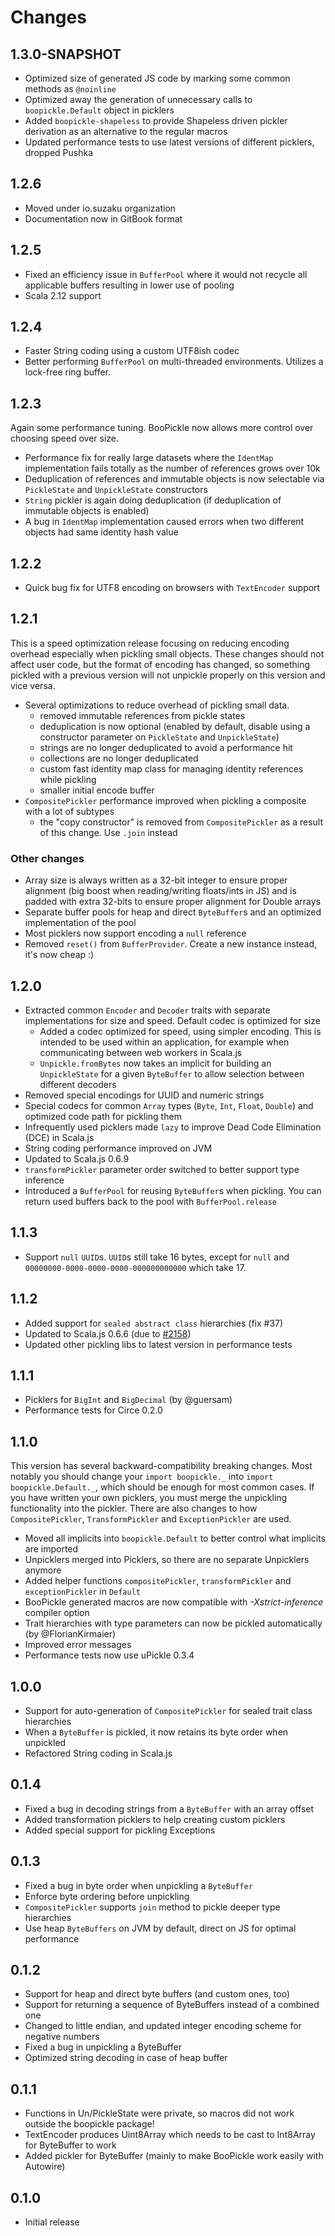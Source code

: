 # Changes

## 1.3.0-SNAPSHOT

- Optimized size of generated JS code by marking some common methods as `@noinline`
- Optimized away the generation of unnecessary calls to `boopickle.Default` object in picklers
- Added `boopickle-shapeless` to provide Shapeless driven pickler derivation as an alternative to the regular macros
- Updated performance tests to use latest versions of different picklers, dropped Pushka

## 1.2.6

- Moved under io.suzaku organization
- Documentation now in GitBook format

## 1.2.5

- Fixed an efficiency issue in `BufferPool` where it would not recycle all applicable buffers resulting in lower use of pooling
- Scala 2.12 support

## 1.2.4

- Faster String coding using a custom UTF8ish codec
- Better performing `BufferPool` on multi-threaded environments. Utilizes a lock-free ring buffer.

## 1.2.3

Again some performance tuning. BooPickle now allows more control over choosing speed over size.

- Performance fix for really large datasets where the `IdentMap` implementation fails totally as the number of references grows over 10k
- Deduplication of references and immutable objects is now selectable via `PickleState` and `UnpickleState` constructors
- `String` pickler is again doing deduplication (if deduplication of immutable objects is enabled)
- A bug in `IdentMap` implementation caused errors when two different objects had same identity hash value

## 1.2.2

- Quick bug fix for UTF8 encoding on browsers with `TextEncoder` support

## 1.2.1

This is a speed optimization release focusing on reducing encoding overhead especially when pickling small objects. These changes should not affect
user code, but the format of encoding has changed, so something pickled with a previous version will not unpickle properly on this version and vice versa.

- Several optimizations to reduce overhead of pickling small data.
  - removed immutable references from pickle states
  - deduplication is now optional (enabled by default, disable using a constructor parameter on `PickleState` and `UnpickleState`)
  - strings are no longer deduplicated to avoid a performance hit
  - collections are no longer deduplicated
  - custom fast identity map class for managing identity references while pickling
  - smaller initial encode buffer
- `CompositePickler` performance improved when pickling a composite with a lot of subtypes
  - the "copy constructor" is removed from `CompositePickler` as a result of this change. Use `.join` instead

### Other changes
- Array size is always written as a 32-bit integer to ensure proper alignment (big boost when reading/writing floats/ints in JS) and is padded with
  extra 32-bits to ensure proper alignment for Double arrays
- Separate buffer pools for heap and direct `ByteBuffer`s and an optimized implementation of the pool
- Most picklers now support encoding a `null` reference
- Removed `reset()` from `BufferProvider`. Create a new instance instead, it's now cheap :)

## 1.2.0

- Extracted common `Encoder` and `Decoder` traits with separate implementations for size and speed. Default codec is optimized for size
  - Added a codec optimized for speed, using simpler encoding. This is intended to be used within an application, for example when communicating between
    web workers in Scala.js
  - `Unpickle.fromBytes` now takes an implicit for building an `UnpickleState` for a given `ByteBuffer` to allow selection between different decoders
- Removed special encodings for UUID and numeric strings
- Special codecs for common `Array` types (`Byte`, `Int`, `Float`, `Double`) and optimized code path for pickling them
- Infrequently used picklers made `lazy` to improve Dead Code Elimination (DCE) in Scala.js
- String coding performance improved on JVM
- Updated to Scala.js 0.6.9
- `transformPickler` parameter order switched to better support type inference
- Introduced a `BufferPool` for reusing `ByteBuffer`s when pickling. You can return used buffers back to the pool with `BufferPool.release`

## 1.1.3

- Support `null` `UUID`s. `UUID`s still take 16 bytes, except for `null` and `00000000-0000-0000-0000-000000000000` which take 17.

## 1.1.2

- Added support for `sealed abstract class` hierarchies (fix #37)
- Updated to Scala.js 0.6.6 (due to [#2158](https://github.com/scala-js/scala-js/issues/2158))
- Updated other pickling libs to latest version in performance tests

## 1.1.1

- Picklers for `BigInt` and `BigDecimal` (by @guersam)
- Performance tests for Circe 0.2.0

## 1.1.0

This version has several backward-compatibility breaking changes. Most notably you should change your `import boopickle._` into
`import boopickle.Default._`, which should be enough for most common cases. If you have written your own picklers, you must merge
the unpickling functionality into the pickler. There are also changes to how `CompositePickler`, `TransformPickler` and
`ExceptionPickler` are used.

- Moved all implicits into `boopickle.Default` to better control what implicits are imported
- Unpicklers merged into Picklers, so there are no separate Unpicklers anymore
- Added helper functions `compositePickler`, `transformPickler` and `exceptionPickler` in `Default`
- BooPickle generated macros are now compatible with *-Xstrict-inference* compiler option
- Trait hierarchies with type parameters can now be pickled automatically (by @FlorianKirmaier)
- Improved error messages
- Performance tests now use uPickle 0.3.4

## 1.0.0

- Support for auto-generation of `CompositePickler` for sealed trait class hierarchies
- When a `ByteBuffer` is pickled, it now retains its byte order when unpickled
- Refactored String coding in Scala.js

## 0.1.4

- Fixed a bug in decoding strings from a `ByteBuffer` with an array offset
- Added transformation picklers to help creating custom picklers
- Added special support for pickling Exceptions

## 0.1.3

- Fixed a bug in byte order when unpickling a `ByteBuffer`
- Enforce byte ordering before unpickling
- `CompositePickler` supports `join` method to pickle deeper type hierarchies
- Use heap `ByteBuffers` on JVM by default, direct on JS for optimal performance

## 0.1.2

- Support for heap and direct byte buffers (and custom ones, too)
- Support for returning a sequence of ByteBuffers instead of a combined one
- Changed to little endian, and updated integer encoding scheme for negative numbers
- Fixed a bug in unpickling a ByteBuffer
- Optimized string decoding in case of heap buffer

## 0.1.1

- Functions in Un/PickleState were private, so macros did not work outside the boopickle package!
- TextEncoder produces Uint8Array which needs to be cast to Int8Array for ByteBuffer to work
- Added pickler for ByteBuffer (mainly to make BooPickle work easily with Autowire)

## 0.1.0

- Initial release